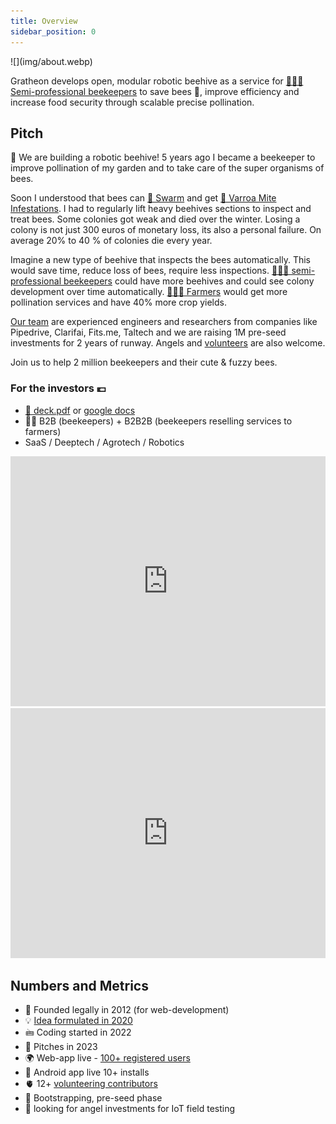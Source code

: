 ```yaml
---
title: Overview
sidebar_position: 0
---
```

<div style={{ height:150, overflow:"hidden", verticalAlign:"middle", marginBottom:10, borderRadius:5 }}><div style={{ marginTop: "-10%" }}>
![](img/about.webp)
</div></div>

Gratheon develops open, modular robotic beehive as a service for [👨🏻‍🚀 Semi-professional beekeepers](products/clients/👨🏻‍🚀%20Semi-professional%20beekeepers.md) to save bees 🐝, improve efficiency and increase food security through scalable precise pollination.


## Pitch
📢 We are building a robotic beehive! 5 years ago I became a beekeeper to improve pollination of my garden and to take care of the super organisms of bees.

Soon I understood that bees can [🧶 Swarm](./🌨️%20Problems/🧶%20Swarming.md) and get [🦀 Varroa Mite Infestations](./🌨️%20Problems/🦀%20Infestations.md). 
I had to regularly lift heavy beehives sections to inspect and treat bees.
Some colonies got weak and died over the winter. 
Losing a colony is not just 300 euros of monetary loss, its also a personal failure. 
On average 20% to 40 % of colonies die every year.

Imagine a new type of beehive that inspects the bees automatically.
This would save time, reduce loss of bees, require less inspections.
[👨🏻‍🚀 semi-professional beekeepers](./products/clients/👨🏻‍🚀%20Semi-professional%20beekeepers.md) could have more beehives and could see colony development over time automatically. 
[🧑🏻‍🌾 Farmers](products/clients/🧑🏻‍🌾%20Farmers.md) would get more pollination services and have 40% more crop yields.

[Our team](company/Team/index.md) are experienced engineers and researchers from companies like Pipedrive, Clarifai, Fits.me, Taltech and we are raising 1M pre-seed investments for 2 years of runway. Angels and [volunteers](❤️‍🔥%20Volunteers.md) are also welcome.

Join us to help 2 million beekeepers and their cute & fuzzy bees.


### For the investors 💶
- [📑 deck.pdf](../static/deck.pdf) or [google docs](https://docs.google.com/presentation/d/e/2PACX-1vRAO6JHPczQ2u8Z8ph3g7oa2UPk_0gzV-BpPC30R0AFjAL-1Bqqhrum59NEHlI7lCSbyurKZiu8-JuO/pub?start=false&loop=false&delayms=3000)
- 💁🏻 B2B (beekeepers) + B2B2B (beekeepers reselling services to farmers)
- SaaS / Deeptech / Agrotech / Robotics

<iframe width="100%" height="400" src="https://www.youtube.com/embed/ikBgcNUSc9I" frameborder="0" allow="accelerometer; autoplay; clipboard-write; encrypted-media; gyroscope; picture-in-picture; web-share" referrerpolicy="strict-origin-when-cross-origin" allowfullscreen></iframe>

<iframe width="100%" height="400" src="https://www.youtube.com/embed/-g1QX2SPUrw" title="Gratheon - 5 min pitch" frameborder="0" allow="accelerometer; autoplay; clipboard-write; encrypted-media; gyroscope; picture-in-picture; web-share" referrerpolicy="strict-origin-when-cross-origin" allowfullscreen></iframe>


## Numbers and Metrics

- 🐣 Founded legally in 2012 (for web-development)
- 💡 [Idea formulated in 2020](https://www.youtube.com/watch?v=gM3AJEAhmXc)
- 🖮 Coding started in 2022
- 📢 Pitches in 2023
- 🌍 Web-app live - [100+ registered users](https://www.notion.so/KPIs-and-Business-metrics-a0707c4260194f36b7f86dfd28964edf?pvs=21)
- 📱 Android app live 10+ installs
- 🫀 12+ [volunteering contributors](❤️‍🔥%20Volunteers.md)
- 🚀 Bootstrapping, pre-seed phase
- 🪽 looking for angel investments for IoT field testing

